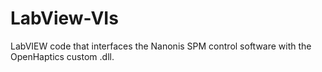 # LabView-VIs
LabVIEW code that interfaces the Nanonis SPM control software with the OpenHaptics custom .dll.
